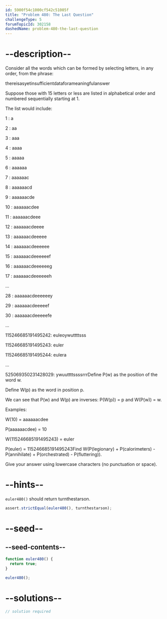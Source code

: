 ```yaml
---
id: 5900f54c1000cf542c51005f
title: "Problem 480: The Last Question"
challengeType: 5
forumTopicId: 302158
dashedName: problem-480-the-last-question
---
```


# --description--

Consider all the words which can be formed by selecting letters, in any order, from the phrase:

thereisasyetinsufficientdataforameaningfulanswer

Suppose those with 15 letters or less are listed in alphabetical order and numbered sequentially starting at 1.

The list would include:

1 : a

2 : aa

3 : aaa

4 : aaaa

5 : aaaaa

6 : aaaaaa

7 : aaaaaac

8 : aaaaaacd

9 : aaaaaacde

10 : aaaaaacdee

11 : aaaaaacdeee

12 : aaaaaacdeeee

13 : aaaaaacdeeeee

14 : aaaaaacdeeeeee

15 : aaaaaacdeeeeeef

16 : aaaaaacdeeeeeeg

17 : aaaaaacdeeeeeeh

...

28 : aaaaaacdeeeeeey

29 : aaaaaacdeeeeef

30 : aaaaaacdeeeeefe

...

115246685191495242: euleoywuttttsss

115246685191495243: euler

115246685191495244: eulera

...

525069350231428029: ywuuttttssssrrrDefine P(w) as the position of the word w.

Define W(p) as the word in position p.

We can see that P(w) and W(p) are inverses: P(W(p)) = p and W(P(w)) = w.

Examples:

W(10) = aaaaaacdee

P(aaaaaacdee) = 10

W(115246685191495243) = euler

P(euler) = 115246685191495243Find W(P(legionary) + P(calorimeters) - P(annihilate) + P(orchestrated) - P(fluttering)).

Give your answer using lowercase characters (no punctuation or space).

# --hints--

`euler480()` should return turnthestarson.

```js
assert.strictEqual(euler480(), turnthestarson);
```

# --seed--

## --seed-contents--

```js
function euler480() {
  return true;
}

euler480();
```

# --solutions--

```js
// solution required
```
